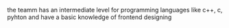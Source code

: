the teamm has an intermediate level for programming languages like c++, c, pyhton and have a basic knowledge of frontend designing 
